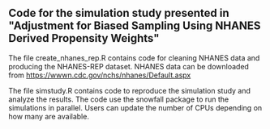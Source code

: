 ## Code for the simulation study presented in "Adjustment for Biased Sampling Using NHANES Derived Propensity Weights"

The file create_nhanes_rep.R contains code for cleaning NHANES data and producing the NHANES-REP dataset. NHANES data can be downloaded from https://wwwn.cdc.gov/nchs/nhanes/Default.aspx

The file simstudy.R contains code to reproduce the simulation study and analyze the results. The code use the snowfall package to run the simulations in parallel. Users can update the number of CPUs depending on how many are available.
